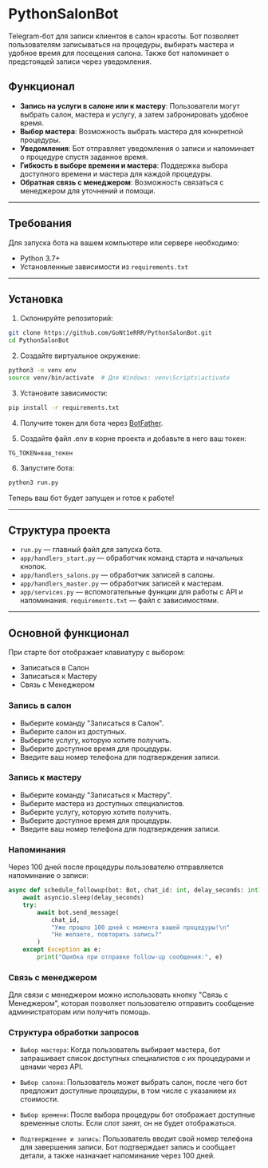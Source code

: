# PythonSalonBot #
Telegram-бот для записи клиентов в салон красоты. Бот позволяет пользователям записываться на процедуры, выбирать мастера и удобное время для посещения салона. Также бот напоминает о предстоящей записи через уведомления.

## Функционал
* **Запись на услуги в салоне или к мастеру**: Пользователи могут выбрать салон, мастера и услугу, а затем забронировать удобное время.
* **Выбор мастера**: Возможность выбрать мастера для конкретной процедуры.
* **Уведомления**: Бот отправляет уведомления о записи и напоминает о процедуре спустя заданное время.
* **Гибкость в выборе времени и мастера**: Поддержка выбора доступного времени и мастера для каждой процедуры.
*  **Обратная связь с менеджером**: Возможность связаться с менеджером для уточнений и помощи.
---
## Требования
Для запуска бота на вашем компьютере или сервере необходимо:
 
* Python 3.7+
* Установленные зависимости из `requirements.txt`

---

## Установка
1. Склонируйте репозиторий:

```bash
git clone https://github.com/GoNt1eRRR/PythonSalonBot.git
cd PythonSalonBot
```
2. Создайте виртуальное окружение:

```bash
python3 -m venv env
source venv/bin/activate  # Для Windows: venv\Scripts\activate
```
3. Установите зависимости:
```bash
pip install -r requirements.txt
```
4. Получите токен для бота через [BotFather](https://telegram.me/BotFather).

5. Создайте файл .env в корне проекта и добавьте в него ваш токен:
```text
TG_TOKEN=ваш_токен
```
6. Запустите бота:

```bash
python3 run.py
```

Теперь ваш бот будет запущен и готов к работе!
___
## Структура проекта
* `run.py` — главный файл для запуска бота.
* `app/handlers_start.py` — обработчик команд старта и начальных кнопок.
* `app/handlers_salons.py` — обработчик записей в салоны.
* `app/handlers_master.py` — обработчик записей к мастерам.
* `app/services.py` — вспомогательные функции для работы с API и напоминания.
`requirements.txt` — файл с зависимостями.
___
## Основной функционал

При старте бот отображает клавиатуру с выбором:
* Записаться в Салон
* Записаться к Мастеру
* Связь с Менеджером 
### Запись в салон
* Выберите команду "Записаться в Салон".
* Выберите салон из доступных.
* Выберите услугу, которую хотите получить.
* Выберите доступное время для процедуры.
* Введите ваш номер телефона для подтверждения записи. 
### Запись к мастеру
* Выберите команду "Записаться к Мастеру".
* Выберите мастера из доступных специалистов.
* Выберите услугу, которую хотите получить.
* Выберите доступное время для процедуры.
* Введите ваш номер телефона для подтверждения записи.
### Напоминания
Через 100 дней после процедуры пользователю отправляется напоминание о записи:

```python
async def schedule_followup(bot: Bot, chat_id: int, delay_seconds: int):
    await asyncio.sleep(delay_seconds)
    try:
        await bot.send_message(
            chat_id,
            "Уже прошло 100 дней с момента вашей процедуры!\n"
            "Не желаете, повторить запись?"
        )
    except Exception as e:
        print("Ошибка при отправке follow-up сообщения:", e)
```
### Связь с менеджером
Для связи с менеджером можно использовать кнопку "Связь с Менеджером", которая позволяет пользователю отправить сообщение администраторам или получить помощь.

### Структура обработки запросов
* `Выбор мастера`: Когда пользователь выбирает мастера, бот запрашивает список доступных специалистов с их процедурами и ценами через API.

* `Выбор салона`: Пользователь может выбрать салон, после чего бот предложит доступные процедуры, в том числе с указанием их стоимости.

* `Выбор времени`: После выбора процедуры бот отображает доступные временные слоты. Если слот занят, он не будет отображаться.

* `Подтверждение и запись`: Пользователь вводит свой номер телефона для завершения записи. Бот подтверждает запись и сообщает детали, а также назначает напоминание через 100 дней.